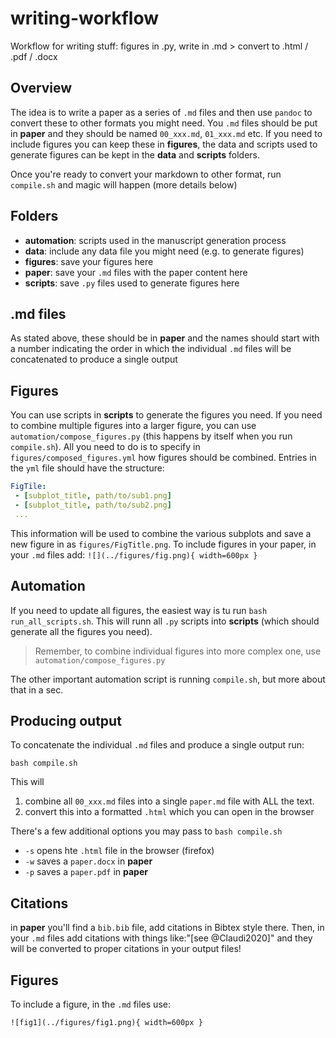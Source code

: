 # writing-workflow
Workflow for writing stuff: figures in .py, write in .md > convert to .html / .pdf / .docx

## Overview
The idea is to write a paper as a series of `.md` files and then use `pandoc` to convert these to other formats you might need.
You `.md` files should be put in **paper** and they should be named `00_xxx.md`, `01_xxx.md` etc.
If you need to include figures you can keep these in **figures**, the data and scripts used to generate figures can be kept in the **data** and **scripts** folders.

Once you're ready to convert your markdown to other format, run `compile.sh` and magic will happen (more details below)

## Folders
- **automation**: scripts used in the manuscript generation process
- **data**: include any data file you might need (e.g. to generate figures)
- **figures**: save your figures here
- **paper**: save your `.md` files with the paper content here
- **scripts**: save `.py` files used to generate figures here

## .md files
As stated above, these should be in **paper** and the names should start with a number indicating the order in which the individual `.md` files will be concatenated to produce a single output

## Figures
You can use scripts in **scripts** to generate the figures you need.
If you need to combine multiple figures into a larger figure, you can use `automation/compose_figures.py` (this happens by itself when you run `compile.sh`).
All you need to do is to specify in  `figures/composed_figures.yml` how figures should be combined.
Entries in the `yml` file should have the structure:

```yaml
FigTile:
 - [subplot_title, path/to/sub1.png]
 - [subplot_title, path/to/sub2.png]
 ...
```

This information will be used to combine the various subplots and save a new figure in as `figures/FigTitle.png`.
To include figures in your paper, in your `.md` files add: `![](../figures/fig.png){ width=600px }`


## Automation
If you need to update all figures, the easiest way is tu run `bash run_all_scripts.sh`.
This will runn all `.py` scripts into **scripts** (which should generate all the figures you need).

> Remember, to combine individual figures into more complex one, use `automation/compose_figures.py`

The other important automation script is running `compile.sh`, but more about that in a sec.


## Producing output
To concatenate the individual `.md` files and produce a single output run:
```
bash compile.sh
```

This will
1. combine all `00_xxx.md` files into a single `paper.md` file with ALL the text.
2. convert this into a formatted `.html` which you can open in the browser

There's a few additional options you may pass to `bash compile.sh`
* `-s` opens hte `.html` file in the browser (firefox)
* `-w` saves a `paper.docx`  in **paper**
* `-p` saves a `paper.pdf`  in **paper**


## Citations
in **paper** you'll find a `bib.bib` file, add citations in Bibtex style there. 
Then, in your `.md` files add citations with things like:"[see @Claudi2020]" and they will be converted to proper citations in your output files!

## Figures
To include a figure, in the `.md` files use:
```
![fig1](../figures/fig1.png){ width=600px }
```